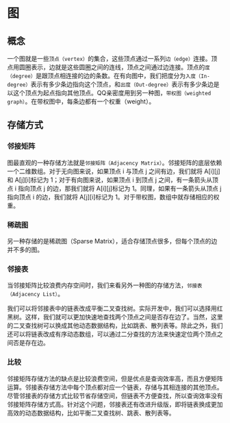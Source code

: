 # 图

## 概念

一个图就是一些`顶点（vertex）`的集合，这些顶点通过一系列`边（edge）`连接。顶点用圆圈表示，边就是这些圆圈之间的连线，顶点之间通过边连接。顶点的`度（degree）`是跟顶点相连接的边的条数。在有向图中，我们把度分为`入度（In-degree）`表示有多少条边指向这个顶点，和`出度（Out-degree）`表示有多少条边是以这个顶点为起点指向其他顶点。QQ亲密度用到另一种图，`带权图（weighted graph）`。在带权图中，每条边都有一个权重（weight）。

## 存储方式

### 邻接矩阵
图最直观的一种存储方法就是`邻接矩阵（Adjacency Matrix）`。邻接矩阵的底层依赖一个二维数组。对于无向图来说，如果顶点 i 与顶点 j 之间有边，我们就将 A[i][j]和 A[j][i]标记为 1；对于有向图来说，如果顶点 i 到顶点 j 之间，有一条箭头从顶点 i 指向顶点 j 的边，那我们就将 A[i][j]标记为 1。同理，如果有一条箭头从顶点 j 指向顶点 i 的边，我们就将 A[j][i]标记为 1。对于带权图，数组中就存储相应的权重。


### 稀疏图
另一种存储的是稀疏图（Sparse Matrix），适合存储顶点很多，但每个顶点的边并不多的图。

### 邻接表
当邻接矩阵比较浪费内存空间时，我们来看另外一种图的存储方法，`邻接表（Adjacency List）`。

我们可以将邻接表中的链表改成平衡二叉查找树。实际开发中，我们可以选择用红黑树。这样，我们就可以更加快速地查找两个顶点之间是否存在边了。当然，这里的二叉查找树可以换成其他动态数据结构，比如跳表、散列表等。除此之外，我们还可以将链表改成有序动态数组，可以通过二分查找的方法来快速定位两个顶点之间否是存在边。


### 比较
邻接矩阵存储方法的缺点是比较浪费空间，但是优点是查询效率高，而且方便矩阵运算。邻接表存储方法中每个顶点都对应一个链表，存储与其相连接的其他顶点。尽管邻接表的存储方式比较节省存储空间，但链表不方便查找，所以查询效率没有邻接矩阵存储方式高。针对这个问题，邻接表还有改进升级版，即将链表换成更加高效的动态数据结构，比如平衡二叉查找树、跳表、散列表等。
